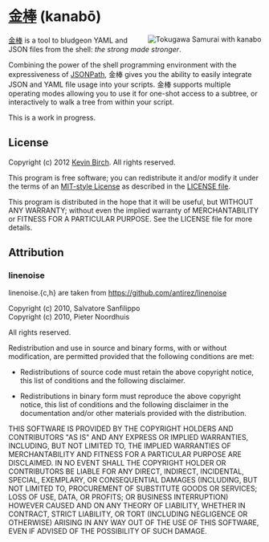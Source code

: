 # [金棒][home] (kanabō)

<img src="http://kevinbirch.github.com/kanabo/img/kanabo.jpg" alt="Tokugawa Samurai with kanabo" align="right"/>

[金棒][wiki] is a tool to bludgeon YAML and JSON files from the shell: *the strong made stronger*.

Combining the power of the shell programming environment with the expressiveness of 
[JSONPath](http://goessner.net/articles/JsonPath/), 金棒 gives you the ability to easily integrate JSON and YAML file 
usage into your scripts.  金棒 supports multiple operating modes allowing you to use it for one-shot access to a subtree,
or interactively to walk a tree from within your script.

This is a work in progress.

## License

Copyright (c) 2012 [Kevin Birch](mailto:kmb@pobox.com).  All rights reserved.

This program is free software; you can redistribute it and/or modify
it under the terms of an [MIT-style License][mit] as described in
the [LICENSE file][license].

This program is distributed in the hope that it will be useful,
but WITHOUT ANY WARRANTY; without even the implied warranty of
MERCHANTABILITY or FITNESS FOR A PARTICULAR PURPOSE.  See the
LICENSE file for more details.

## Attribution

### linenoise

linenoise.{c,h} are taken from https://github.com/antirez/linenoise

Copyright (c) 2010, Salvatore Sanfilippo <antirez at gmail dot com>  
Copyright (c) 2010, Pieter Noordhuis <pcnoordhuis at gmail dot com>  

All rights reserved.

Redistribution and use in source and binary forms, with or without
modification, are permitted provided that the following conditions are
met:

 *  Redistributions of source code must retain the above copyright
    notice, this list of conditions and the following disclaimer.

 *  Redistributions in binary form must reproduce the above copyright
    notice, this list of conditions and the following disclaimer in the
    documentation and/or other materials provided with the distribution.

THIS SOFTWARE IS PROVIDED BY THE COPYRIGHT HOLDERS AND CONTRIBUTORS
"AS IS" AND ANY EXPRESS OR IMPLIED WARRANTIES, INCLUDING, BUT NOT
LIMITED TO, THE IMPLIED WARRANTIES OF MERCHANTABILITY AND FITNESS FOR
A PARTICULAR PURPOSE ARE DISCLAIMED. IN NO EVENT SHALL THE COPYRIGHT
HOLDER OR CONTRIBUTORS BE LIABLE FOR ANY DIRECT, INDIRECT, INCIDENTAL,
SPECIAL, EXEMPLARY, OR CONSEQUENTIAL DAMAGES (INCLUDING, BUT NOT
LIMITED TO, PROCUREMENT OF SUBSTITUTE GOODS OR SERVICES; LOSS OF USE,
DATA, OR PROFITS; OR BUSINESS INTERRUPTION) HOWEVER CAUSED AND ON ANY
THEORY OF LIABILITY, WHETHER IN CONTRACT, STRICT LIABILITY, OR TORT
(INCLUDING NEGLIGENCE OR OTHERWISE) ARISING IN ANY WAY OUT OF THE USE
OF THIS SOFTWARE, EVEN IF ADVISED OF THE POSSIBILITY OF SUCH DAMAGE.


[home]: https://github.com/kevinbirch/kanabo "project home"
[wiki]: http://en.wikipedia.org/wiki/Kanabō "Wikipedia entry for kanabō"
[mit]: http://www.opensource.org/licenses/ncsa
[license]: https://github.com/kevinbirch/kanabo/blob/master/LICENSE.md "license file"
